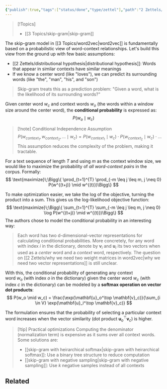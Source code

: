 ```yaml
---
{"publish":true,"tags":["status/done","type/zettel"],"path":"2 Zettels/probabilistic view of skip-gram algorithm.md","permalink":"/2-zettels/probabilistic-view-of-skip-gram-algorithm/","PassFrontmatter":true}
---
```




> [!Topics]
> - [[3 Topics/skip-gram\|skip-gram]]

The skip-gram model in [[3 Topics/word2vec\|word2vec]] is fundamentally based on a probabilistic view of word-context relationships. Let's build this view from the ground up with few basic assumptions: 

- [[2 Zettels/distributional hypothesis\|distributional hypothesis]]: Words that appear in similar contexts have similar meanings
- If we know a center word (like "loves"), we can predict its surrounding words (like "the", "man", "his", and "son")

 > Skip-gram treats this as a prediction problem: "Given a word, what is the likelihood of its surrounding words?"

Given center word $w_c$ and context words $w_o$ (the words within a window size around the center word), the **conditional probability** is expressed as:
$$
P(w_o \mid w_c)
$$

> [!note] Conditional Independence Assumption
> $$
> P(w_{context_1}, w_{context_2}, \dots \mid w_c) = P(w_{context_1} \mid w_c) \cdot P(w_{context_2} \mid w_c) \cdot \dots
> $$
> This assumption reduces the complexity of the problem, making it tractable.

For a text sequence of length $T$ and using $m$ as the context window size, we would like to maximize the probability of *all word-context pairs* in the corpus. Formally:
$$
\text{maximize}\;\Bigg\{ \prod_{t=1}^{T} \prod_{-m \leq j \leq m, j \neq 0} P(w^{(t+j)} \mid w^{(t)})\Bigg\}
$$

To make optimization easier, we take the log of the objective, turning the product into a sum. This gives us the log-likelihood objective function:
$$
\text{maximize}\;\Bigg\{ \sum_{t=1}^{T} \sum_{-m \leq j \leq m, j \neq 0} \log P(w^{(t+j)} \mid w^{(t)})\Bigg\}
$$
The authors chose to model the conditional probability in an interesting way: 
> Each word has two d-dimensional-vector representations for calculating conditional probabilities. More concretely, for any word with index $i$ in the dictionary, denote by $\mathbf{v}_i$ and $\mathbf{u}_i$ its two vectors when used as a _center_ word and a _context_ word, respectively. The question on [[2 Zettels/why we need two weight matrices in word2vec\|why we need two vector representations]] is still unclear.

With this, the conditional probability of generating any context word $w_o$ (with index $o$ in the dictionary) given the center word $w_c$ (with index $c$ in the dictionary) can be modeled by a **softmax operation on vector dot products**:
$$
P(w_o \mid w_c) = \frac{\exp(\mathbf{u}_o^\top \mathbf{v}_c)}{\sum_{i \in V} \exp(\mathbf{u}_i^\top \mathbf{v}_c)}
$$

The formulation ensures that the probability of selecting a particular context word increases when the vector similarity (dot product $\mathbf{u}_o^\top \mathbf{v}_c$) is higher.
> [!tip] Practical optimizations
> Computing the denominator (normalization term) is expensive as it sums over all context words. Some solutions are: 
> - [[skip-gram with heirarchical softmax\|skip-gram with heirarchical softmax]]: Use a binary tree structure to reduce computation
> - [[skip-gram with negative sampling\|skip-gram with negative sampling]]: Use $k$ negative samples instead of all contexts

## Related
